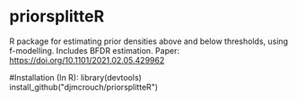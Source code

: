 # priorsplitteR
R package for estimating prior densities above and below thresholds, using f-modelling. Includes BFDR estimation. Paper: https://doi.org/10.1101/2021.02.05.429962

#Installation (In R):
library(devtools)
install_github("djmcrouch/priorsplitteR")
